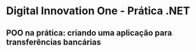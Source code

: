 # Digital Innovation One - Prática .NET

## POO na prática: criando uma aplicação para transferências bancárias
